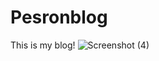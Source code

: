 # Pesronblog

This is my blog!
![Screenshot (4)](https://user-images.githubusercontent.com/63826242/155679380-47c8e18b-09f1-4c1e-aa3f-d9b011c260d5.png)
